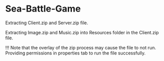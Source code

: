 # Sea-Battle-Game
Extracting Client.zip and Server.zip file.

Extracting Image.zip and Music.zip into Resources folder in the Client.zip file.

!!! Note that the overlay of the zip process may cause the file to not run. Providing permissions in properties tab to run the file successfully.

